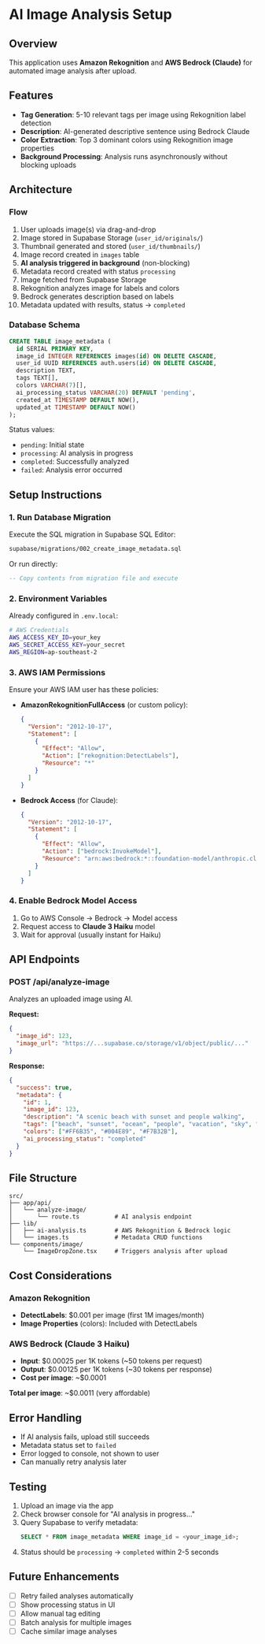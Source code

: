 # AI Image Analysis Setup

## Overview

This application uses **Amazon Rekognition** and **AWS Bedrock (Claude)** for automated image analysis after upload.

## Features

- **Tag Generation**: 5-10 relevant tags per image using Rekognition label detection
- **Description**: AI-generated descriptive sentence using Bedrock Claude
- **Color Extraction**: Top 3 dominant colors using Rekognition image properties
- **Background Processing**: Analysis runs asynchronously without blocking uploads

## Architecture

### Flow

1. User uploads image(s) via drag-and-drop
2. Image stored in Supabase Storage (`user_id/originals/`)
3. Thumbnail generated and stored (`user_id/thumbnails/`)
4. Image record created in `images` table
5. **AI analysis triggered in background** (non-blocking)
6. Metadata record created with status `processing`
7. Image fetched from Supabase Storage
8. Rekognition analyzes image for labels and colors
9. Bedrock generates description based on labels
10. Metadata updated with results, status → `completed`

### Database Schema

```sql
CREATE TABLE image_metadata (
  id SERIAL PRIMARY KEY,
  image_id INTEGER REFERENCES images(id) ON DELETE CASCADE,
  user_id UUID REFERENCES auth.users(id) ON DELETE CASCADE,
  description TEXT,
  tags TEXT[],
  colors VARCHAR(7)[],
  ai_processing_status VARCHAR(20) DEFAULT 'pending',
  created_at TIMESTAMP DEFAULT NOW(),
  updated_at TIMESTAMP DEFAULT NOW()
);
```

Status values:

- `pending`: Initial state
- `processing`: AI analysis in progress
- `completed`: Successfully analyzed
- `failed`: Analysis error occurred

## Setup Instructions

### 1. Run Database Migration

Execute the SQL migration in Supabase SQL Editor:

```bash
supabase/migrations/002_create_image_metadata.sql
```

Or run directly:

```sql
-- Copy contents from migration file and execute
```

### 2. Environment Variables

Already configured in `.env.local`:

```bash
# AWS Credentials
AWS_ACCESS_KEY_ID=your_key
AWS_SECRET_ACCESS_KEY=your_secret
AWS_REGION=ap-southeast-2
```

### 3. AWS IAM Permissions

Ensure your AWS IAM user has these policies:

- **AmazonRekognitionFullAccess** (or custom policy):

  ```json
  {
    "Version": "2012-10-17",
    "Statement": [
      {
        "Effect": "Allow",
        "Action": ["rekognition:DetectLabels"],
        "Resource": "*"
      }
    ]
  }
  ```

- **Bedrock Access** (for Claude):
  ```json
  {
    "Version": "2012-10-17",
    "Statement": [
      {
        "Effect": "Allow",
        "Action": ["bedrock:InvokeModel"],
        "Resource": "arn:aws:bedrock:*::foundation-model/anthropic.claude-3-haiku-20240307-v1:0"
      }
    ]
  }
  ```

### 4. Enable Bedrock Model Access

1. Go to AWS Console → Bedrock → Model access
2. Request access to **Claude 3 Haiku** model
3. Wait for approval (usually instant for Haiku)

## API Endpoints

### POST /api/analyze-image

Analyzes an uploaded image using AI.

**Request:**

```json
{
  "image_id": 123,
  "image_url": "https://...supabase.co/storage/v1/object/public/..."
}
```

**Response:**

```json
{
  "success": true,
  "metadata": {
    "id": 1,
    "image_id": 123,
    "description": "A scenic beach with sunset and people walking",
    "tags": ["beach", "sunset", "ocean", "people", "vacation", "sky", "water"],
    "colors": ["#FF6B35", "#004E89", "#F7B32B"],
    "ai_processing_status": "completed"
  }
}
```

## File Structure

```
src/
├── app/api/
│   └── analyze-image/
│       └── route.ts          # AI analysis endpoint
├── lib/
│   ├── ai-analysis.ts        # AWS Rekognition & Bedrock logic
│   └── images.ts             # Metadata CRUD functions
└── components/image/
    └── ImageDropZone.tsx     # Triggers analysis after upload
```

## Cost Considerations

### Amazon Rekognition

- **DetectLabels**: $0.001 per image (first 1M images/month)
- **Image Properties** (colors): Included with DetectLabels

### AWS Bedrock (Claude 3 Haiku)

- **Input**: $0.00025 per 1K tokens (~50 tokens per request)
- **Output**: $0.00125 per 1K tokens (~30 tokens per response)
- **Cost per image**: ~$0.0001

**Total per image**: ~$0.0011 (very affordable)

## Error Handling

- If AI analysis fails, upload still succeeds
- Metadata status set to `failed`
- Error logged to console, not shown to user
- Can manually retry analysis later

## Testing

1. Upload an image via the app
2. Check browser console for "AI analysis in progress..."
3. Query Supabase to verify metadata:
   ```sql
   SELECT * FROM image_metadata WHERE image_id = <your_image_id>;
   ```
4. Status should be `processing` → `completed` within 2-5 seconds

## Future Enhancements

- [ ] Retry failed analyses automatically
- [ ] Show processing status in UI
- [ ] Allow manual tag editing
- [ ] Batch analysis for multiple images
- [ ] Cache similar image analyses
